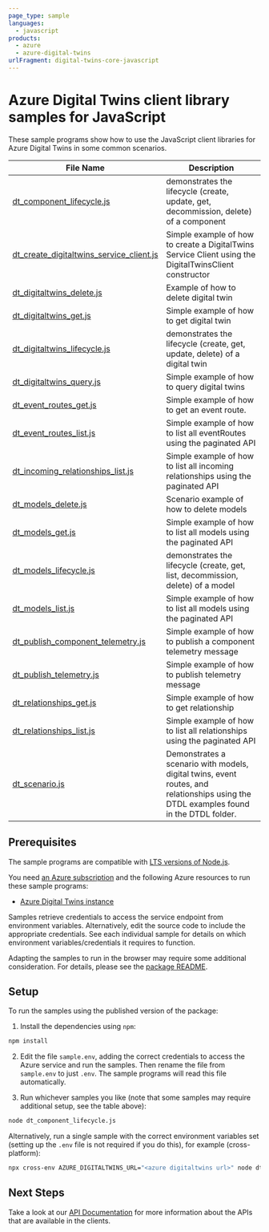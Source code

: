 ```yaml
---
page_type: sample
languages:
  - javascript
products:
  - azure
  - azure-digital-twins
urlFragment: digital-twins-core-javascript
---
```


# Azure Digital Twins client library samples for JavaScript

These sample programs show how to use the JavaScript client libraries for Azure Digital Twins in some common scenarios.

| **File Name**                                                                     | **Description**                                                                                                                       |
| --------------------------------------------------------------------------------- | ------------------------------------------------------------------------------------------------------------------------------------- |
| [dt_component_lifecycle.js][dt_component_lifecycle]                               | demonstrates the lifecycle (create, update, get, decommission, delete) of a component                                                 |
| [dt_create_digitaltwins_service_client.js][dt_create_digitaltwins_service_client] | Simple example of how to create a DigitalTwins Service Client using the DigitalTwinsClient constructor                                |
| [dt_digitaltwins_delete.js][dt_digitaltwins_delete]                               | Example of how to delete digital twin                                                                                                 |
| [dt_digitaltwins_get.js][dt_digitaltwins_get]                                     | Simple example of how to get digital twin                                                                                             |
| [dt_digitaltwins_lifecycle.js][dt_digitaltwins_lifecycle]                         | demonstrates the lifecycle (create, get, update, delete) of a digital twin                                                            |
| [dt_digitaltwins_query.js][dt_digitaltwins_query]                                 | Simple example of how to query digital twins                                                                                          |
| [dt_event_routes_get.js][dt_event_routes_get]                                     | Simple example of how to get an event route.                                                                                          |
| [dt_event_routes_list.js][dt_event_routes_list]                                   | Simple example of how to list all eventRoutes using the paginated API                                                                 |
| [dt_incoming_relationships_list.js][dt_incoming_relationships_list]               | Simple example of how to list all incoming relationships using the paginated API                                                      |
| [dt_models_delete.js][dt_models_delete]                                           | Scenario example of how to delete models                                                                                              |
| [dt_models_get.js][dt_models_get]                                                 | Simple example of how to list all models using the paginated API                                                                      |
| [dt_models_lifecycle.js][dt_models_lifecycle]                                     | demonstrates the lifecycle (create, get, list, decommission, delete) of a model                                                       |
| [dt_models_list.js][dt_models_list]                                               | Simple example of how to list all models using the paginated API                                                                      |
| [dt_publish_component_telemetry.js][dt_publish_component_telemetry]               | Simple example of how to publish a component telemetry message                                                                        |
| [dt_publish_telemetry.js][dt_publish_telemetry]                                   | Simple example of how to publish telemetry message                                                                                    |
| [dt_relationships_get.js][dt_relationships_get]                                   | Simple example of how to get relationship                                                                                             |
| [dt_relationships_list.js][dt_relationships_list]                                 | Simple example of how to list all relationships using the paginated API                                                               |
| [dt_scenario.js][dt_scenario]                                                     | Demonstrates a scenario with models, digital twins, event routes, and relationships using the DTDL examples found in the DTDL folder. |

## Prerequisites

The sample programs are compatible with [LTS versions of Node.js](https://github.com/nodejs/release#release-schedule).

You need [an Azure subscription][freesub] and the following Azure resources to run these sample programs:

- [Azure Digital Twins instance][createinstance_azuredigitaltwinsinstance]

Samples retrieve credentials to access the service endpoint from environment variables. Alternatively, edit the source code to include the appropriate credentials. See each individual sample for details on which environment variables/credentials it requires to function.

Adapting the samples to run in the browser may require some additional consideration. For details, please see the [package README][package].

## Setup

To run the samples using the published version of the package:

1. Install the dependencies using `npm`:

```bash
npm install
```

2. Edit the file `sample.env`, adding the correct credentials to access the Azure service and run the samples. Then rename the file from `sample.env` to just `.env`. The sample programs will read this file automatically.

3. Run whichever samples you like (note that some samples may require additional setup, see the table above):

```bash
node dt_component_lifecycle.js
```

Alternatively, run a single sample with the correct environment variables set (setting up the `.env` file is not required if you do this), for example (cross-platform):

```bash
npx cross-env AZURE_DIGITALTWINS_URL="<azure digitaltwins url>" node dt_component_lifecycle.js
```

## Next Steps

Take a look at our [API Documentation][apiref] for more information about the APIs that are available in the clients.

[dt_component_lifecycle]: https://github.com/Azure/azure-sdk-for-js/blob/main/sdk/digitaltwins/digital-twins-core/samples/v2/javascript/dt_component_lifecycle.js
[dt_create_digitaltwins_service_client]: https://github.com/Azure/azure-sdk-for-js/blob/main/sdk/digitaltwins/digital-twins-core/samples/v2/javascript/dt_create_digitaltwins_service_client.js
[dt_digitaltwins_delete]: https://github.com/Azure/azure-sdk-for-js/blob/main/sdk/digitaltwins/digital-twins-core/samples/v2/javascript/dt_digitaltwins_delete.js
[dt_digitaltwins_get]: https://github.com/Azure/azure-sdk-for-js/blob/main/sdk/digitaltwins/digital-twins-core/samples/v2/javascript/dt_digitaltwins_get.js
[dt_digitaltwins_lifecycle]: https://github.com/Azure/azure-sdk-for-js/blob/main/sdk/digitaltwins/digital-twins-core/samples/v2/javascript/dt_digitaltwins_lifecycle.js
[dt_digitaltwins_query]: https://github.com/Azure/azure-sdk-for-js/blob/main/sdk/digitaltwins/digital-twins-core/samples/v2/javascript/dt_digitaltwins_query.js
[dt_event_routes_get]: https://github.com/Azure/azure-sdk-for-js/blob/main/sdk/digitaltwins/digital-twins-core/samples/v2/javascript/dt_event_routes_get.js
[dt_event_routes_list]: https://github.com/Azure/azure-sdk-for-js/blob/main/sdk/digitaltwins/digital-twins-core/samples/v2/javascript/dt_event_routes_list.js
[dt_incoming_relationships_list]: https://github.com/Azure/azure-sdk-for-js/blob/main/sdk/digitaltwins/digital-twins-core/samples/v2/javascript/dt_incoming_relationships_list.js
[dt_models_delete]: https://github.com/Azure/azure-sdk-for-js/blob/main/sdk/digitaltwins/digital-twins-core/samples/v2/javascript/dt_models_delete.js
[dt_models_get]: https://github.com/Azure/azure-sdk-for-js/blob/main/sdk/digitaltwins/digital-twins-core/samples/v2/javascript/dt_models_get.js
[dt_models_lifecycle]: https://github.com/Azure/azure-sdk-for-js/blob/main/sdk/digitaltwins/digital-twins-core/samples/v2/javascript/dt_models_lifecycle.js
[dt_models_list]: https://github.com/Azure/azure-sdk-for-js/blob/main/sdk/digitaltwins/digital-twins-core/samples/v2/javascript/dt_models_list.js
[dt_publish_component_telemetry]: https://github.com/Azure/azure-sdk-for-js/blob/main/sdk/digitaltwins/digital-twins-core/samples/v2/javascript/dt_publish_component_telemetry.js
[dt_publish_telemetry]: https://github.com/Azure/azure-sdk-for-js/blob/main/sdk/digitaltwins/digital-twins-core/samples/v2/javascript/dt_publish_telemetry.js
[dt_relationships_get]: https://github.com/Azure/azure-sdk-for-js/blob/main/sdk/digitaltwins/digital-twins-core/samples/v2/javascript/dt_relationships_get.js
[dt_relationships_list]: https://github.com/Azure/azure-sdk-for-js/blob/main/sdk/digitaltwins/digital-twins-core/samples/v2/javascript/dt_relationships_list.js
[dt_scenario]: https://github.com/Azure/azure-sdk-for-js/blob/main/sdk/digitaltwins/digital-twins-core/samples/v2/javascript/dt_scenario.js
[apiref]: https://docs.microsoft.com/javascript/api/@azure/digital-twins-core
[freesub]: https://azure.microsoft.com/free/
[createinstance_azuredigitaltwinsinstance]: https://docs.microsoft.com/azure/digital-twins/how-to-set-up-instance-portal
[package]: https://github.com/Azure/azure-sdk-for-js/tree/main/sdk/digitaltwins/digital-twins-core/README.md

